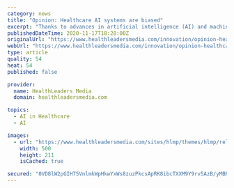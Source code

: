 ```yaml
---
category: news
title: "Opinion: Healthcare AI systems are biased"
excerpt: "Thanks to advances in artificial intelligence (AI) and machine learning, computer systems can now diagnose skin cancer like a dermatologist would, pick out a stroke on a CT scan like a radiologist, and even detect potential cancers on a colonoscopy like a gastroenterologist."
publishedDateTime: 2020-11-17T18:28:00Z
originalUrl: "https://www.healthleadersmedia.com/innovation/opinion-healthcare-ai-systems-are-biased"
webUrl: "https://www.healthleadersmedia.com/innovation/opinion-healthcare-ai-systems-are-biased"
type: article
quality: 54
heat: 54
published: false

provider:
  name: HealthLeaders Media
  domain: healthleadersmedia.com

topics:
  - AI in Healthcare
  - AI

images:
  - url: "https://www.healthleadersmedia.com/sites/hlmp/themes/hlmp/release/hlm_redesign/images/footer-logo.png"
    width: 500
    height: 211
    isCached: true

secured: "0VD8lW2pGIH75VnlmkWpHkwYxWs8zuzPkcsApRK8ibcTXXM9Y9rv5AzB/yMBRwHp0S68/HOvhsTHU2J/IvcroQ9/jm8XWVOlI4yEr9M2ylV9efVsMHNYuBKNt9utsKC5flcPYV/IhI5UbLMfzB/BHkrQW7pDVRSNQXUrpjDkTy2Yja5Njo/4JEFk7g8OYVmaXQgQxKu2iaZs/6SW7F0Zml04sKc0bePF0fAom4yVJz1wqLS46bqMeO08mEtrZglk/760+wGnnYVQiBvMURpMa3j5KRXzbF5vMKwfg3jbhwp8+02qx0n8JfcRyqnU2Es7NIPTKaO2eUNTcok22NRmD9tzq0UXIeWAC2Is5OhDALE=;CoVZaWyCasXo2cZNPvmS7A=="
---
```


